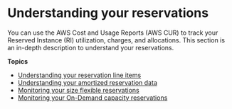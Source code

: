 # Understanding your reservations<a name="understanding-ri"></a>

You can use the AWS Cost and Usage Reports \(AWS CUR\) to track your Reserved Instance \(RI\) utilization, charges, and allocations\. This section is an in\-depth description to understand your reservations\.

**Topics**
+ [Understanding your reservation line items](regular-reserved-instances.md)
+ [Understanding your amortized reservation data](amortized-reservation.md)
+ [Monitoring your size flexible reservations](monitor-flexible-reservation.md)
+ [Monitoring your On\-Demand capacity reservations](monitor-ondemand-reservations.md)